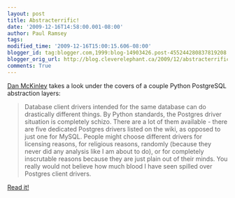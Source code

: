 ```yaml
---
layout: post
title: Abstracterrific!
date: '2009-12-16T14:58:00.001-08:00'
author: Paul Ramsey
tags: 
modified_time: '2009-12-16T15:00:15.606-08:00'
blogger_id: tag:blogger.com,1999:blog-14903426.post-455244280837819208
blogger_orig_url: http://blog.cleverelephant.ca/2009/12/abstracterrific.html
comments: True
---
```


[Dan McKinley](http://mcfunley.com/) takes a look under the covers of a couple Python PostgreSQL abstraction layers:

<blockquote>Database client drivers intended for the same database can do drastically different things. By Python standards, the Postgres driver situation is completely schizo. There are a lot of them available - there are five dedicated Postgres drivers listed on the wiki, as opposed to just one for MySQL. People might choose different drivers for licensing reasons, for religious reasons, randomly (because they never did any analysis like I am about to do), or for completely inscrutable reasons because they are just plain out of their minds. You really would not believe how much blood I have seen spilled over Postgres client drivers.</blockquote>

[Read it!](http://mcfunley.com/445/python-postgresql-driver-authors-hate-you)

